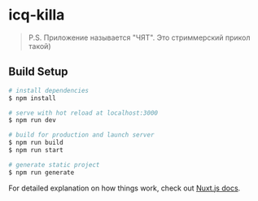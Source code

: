 # icq-killa

> P.S. Приложение называется "ЧЯТ". Это стриммерский прикол такой)

## Build Setup

```bash
# install dependencies
$ npm install

# serve with hot reload at localhost:3000
$ npm run dev

# build for production and launch server
$ npm run build
$ npm run start

# generate static project
$ npm run generate
```

For detailed explanation on how things work, check out [Nuxt.js docs](https://nuxtjs.org).
